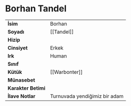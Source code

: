 # Borhan Tandel  
|  |  |  
|---|---|  
| **İsim** | Borhan |  
| **Soyadı** | [[Tandel]] |  
| **Hizip** |  |  
| **Cinsiyet** | Erkek |  
| **Irk** | Human |  
| **Sınıf** |  |  
| **Kütük** | [[Warbonter]] |  
| **Münasebet** |  |  
| **Karakter Betimi** |  |  
| **İlave Notlar** | Turnuvada yendiğimiz bir adam |  
